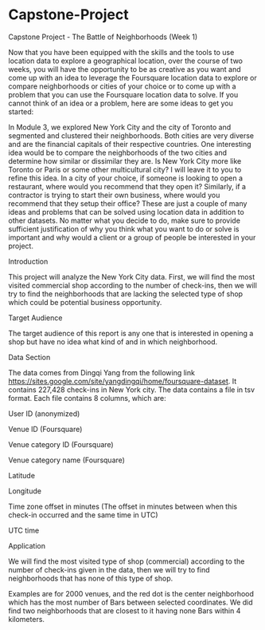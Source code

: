 # Capstone-Project
Capstone Project - The Battle of Neighborhoods (Week 1)

Now that you have been equipped with the skills and the tools to use location data to explore a geographical location, over the course of two weeks, you will have the opportunity to be as creative as you want and come up with an idea to leverage the Foursquare location data to explore or compare neighborhoods or cities of your choice or to come up with a problem that you can use the Foursquare location data to solve. If you cannot think of an idea or a problem, here are some ideas to get you started:

In Module 3, we explored New York City and the city of Toronto and segmented and clustered their neighborhoods. Both cities are very diverse and are the financial capitals of their respective countries. One interesting idea would be to compare the neighborhoods of the two cities and determine how similar or dissimilar they are. Is New York City more like Toronto or Paris or some other multicultural city? I will leave it to you to refine this idea.
In a city of your choice, if someone is looking to open a restaurant, where would you recommend that they open it? Similarly, if a contractor is trying to start their own business, where would you recommend that they setup their office?
These are just a couple of many ideas and problems that can be solved using location data in addition to other datasets. No matter what you decide to do, make sure to provide sufficient justification of why you think what you want to do or solve is important and why would a client or a group of people be interested in your project.

Introduction

This project will analyze the New York City data. First, we will find the most visited commercial shop according to the number of check-ins, then we will try to find the neighborhoods that are lacking the selected type of shop which could be potential business opportunity.

Target Audience

The target audience of this report is any one that is interested in opening a shop but have no idea what kind of and in which neighborhood.

Data Section

The data comes from Dingqi Yang from the following link https://sites.google.com/site/yangdingqi/home/foursquare-dataset. It contains 227,428 check-ins in New York city. The data contains a file in tsv format. Each file contains 8 columns, which are:

User ID (anonymized)

Venue ID (Foursquare)

Venue category ID (Foursquare)

Venue category name (Foursquare)

Latitude

Longitude

Time zone offset in minutes (The offset in minutes between when this check-in occurred and the same time in UTC)

UTC time

Application

We will find the most visited type of shop (commercial) according to the number of check-ins given in the data, then we will try to find neighborhoods that has none of this type of shop.

Examples are for 2000 venues, and the red dot is the center neighborhood which has the most number of Bars between selected coordinates. We did find two neighborhoods that are closest to it having none Bars within 4 kilometers.

   
